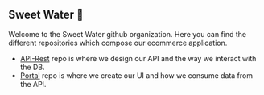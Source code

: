## Sweet Water 🧥

Welcome to the Sweet Water github organization. Here you can find the different repositories which compose our ecommerce application.

- [API-Rest](https://github.com/sweet-watr/API-Rest) repo is where we design our API and the way we interact with the DB.
- [Portal](https://github.com/sweet-watr/SW-Front) repo is where we create our UI and how we consume data from the API.
